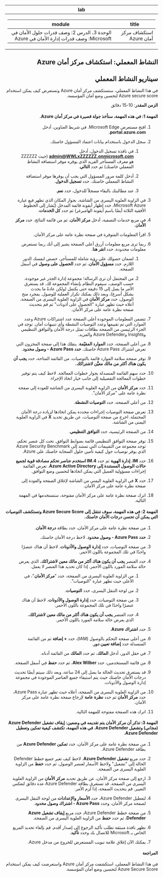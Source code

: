 <div id="readme" class="Box-body readme blob js-code-block-container p-5 p-xl-6 gist-border-0" dir="rtl">
    <article class="markdown-body entry-content container-lg" itemprop="text"><table>
  <thead>
  <tr>
  <th>lab</th>
  </tr>
  </thead>
  <tbody>
  <tr>
  <td><div><table>
  <thead>
  <tr>
  <th>title</th>
  <th>module</th>
  </tr>
  </thead>
  <tbody>
  <tr>
  <td><div>استكشاف مركز أمان Azure</div></td>
  <td><div>الوحدة 3، الدرس 2: وصف قدرات حلول الأمان في Microsoft: وصف قدرات إدارة الأمان في Azure</div></td>
  </tr>
  </tbody>
</table>
</div></td>
  </tr>
  </tbody>
</table>

# النشاط المعملي: استكشاف مركز أمان Azure 

## سيناريو النشاط المعملي
في هذا النشاط المعملي، ستستكشف مركز أمان Azure وتستعرض كيف يمكن استخدام Azure secure score لتحسين وضع أمان المؤسسة.

  

**الزمن المقدر**: 10-15 دقائق

#### المهمة 1: في هذه المهمة، ستأخذ جولة قصيرة في مركز أمان Azure.
1.	افتح مستعرض Microsoft Edge. في شريط العناوين، أدخل **portal.azure.com.**

1. سجل الدخول باستخدام بيانات اعتماد المسؤول خاصتك.
    1. في نافذة تسجيل الدخول، أدخل **admin@WWLxZZZZZZ.onmicrosoft.com** (حيث ZZZZZZ هو معرف المستأجر الفريد الذي يوفره موفر استضافة النشاط المعملي خاصتك) ثم حدد **التالي**.
    
    1. أدخل كلمة مرور المسؤول التي يجب أن يوفرها موفر استضافة النشاط المعملي خاصتك. حدد **تسجيل الدخول**.
    1. عند مطالبتك بالبقاء مسجلاً للدخول، حدد **نعم**.

1. في الزاوية العلوية اليسرى من الشاشة، بجوار المكان الذي تظهر فيع عبارة Microsoft Azure، حدد إظهار أيقونة قائمة المدخل (يُشار إلى الخطوط الأفقية الثلاثة أيضًا باسم أيقونة الهامبرغر) ثم حدد **كل الخدمات**.  
1. في مربع خدمات التصفية، أدخل **مركز الأمان**، ثم من قائمة النتائج، حدد **مركز الأمان**.
1. اقرأ المعلومات المتوفرة في صفحة نظرة عامة على مركز الأمان.  
1. ربما ترى مربع معلومات أزرق أعلى الصفحة يشير إلى أنك ربما تستعرض معلومات محدودة.  حدد **انقر هنا**.
    1. لضمان حصولك على رؤية شاملة للمستأجر، خصص لنفسك الدور اللازم.  حدد **مسؤول الأمان**، ثم حدد **الحصول على وصول** في أسفل الصفحة.
   
     1. من المحتمل أن ترى الرسالة؛ مجموعة إدارة الجذر غير موجودة.  حسب الوصف، سيقوم النظام بإنشاء المجموعة لك.  قد يستغرق الأمر ما يصل إلى 15 دقيقة حتى يكتمل (ولكن عادةً ما يحدث بشكل أسرع)، وبعد ذلك يمكنك تكرار العملية للوصول.  بمجرد منح الوصول، حدد **مركز الأمان** في الزاوية العلوية اليسرى من الصفحة، أعلاه حيث تظهر عبارة "الحصول على أذونات" ثم قم بتحديث صفحة نظرة عامة على مركز الأمان.
1. تتضمن المعلومات الموجودة أعلى الصفحة عدد اشتراكات Azure وعدد الموارد التي تم تقييمها وعدد التوصيات النشطة وأي تنبيهات أمان.  توجد في الجزء الرئيسي من الصفحة بطاقات تمثل درجة الأمان والتوافق التنظيمي وInsights وAzure Defender والمزيد.  
1. من أعلى الصفحة، حدد **الموارد المقيّمة**.  ينقلك هذا إلى صفحة المخزون التي تعرض اشتراك Azure Pass خاصتك.  **حدد Azure Pass - وصول محدود**.
1. توفر صفحة سلامة الموارد قائمة بالتوصيات.  من القائمة المتاحة، حدد **يجب أن يكون هناك أكثر من مالك معيَّن لاشتراكك.** 
1. حدد سهم القائمة المنسدلة بجوار خطوات المعالجة. لاحظ كيف يتم توفير خطوات المعالجة التفصيلية إلى جانب خيار اتخاذ الإجراء.  
1. حدد **مركز الأمان** من الزاوية العلوية اليسرى من الشاشة للعودة إلى صفحة نظرة عامة على "مركز الأمان".
1. من أعلى الصفحة، حدد **التوصيات النشطة**.  
1. تعرض صفحة التوصيات إجراءات محددة يمكن اتخاذها لزيادة درجة الأمان المحتملة.  اخرج من صفحة التوصيات، عن طريق تحديد **X** في الزاوية العلوية اليمنى من الشاشة.
1. من الصفحة الرئيسية، حدد **التوافق التنظيمي**.
1. توفر صفحة التوافق التنظيمي قائمة بضوابط التوافق.  تحت كل عنصر تحكم، توجد مجموعة من التقييمات التي تستند إلى Azure Security Benchmark الذي يوفر توصيات حول كيفية تأمين حلول السحابة خاصتك على Azure.
1. حدد **IM. إدارة الهوية** ثم حدد **IM.4 استخدم عناصر تحكم مصادقة قوية لجميع حالات الوصول المستندة إلى Azure Active Directory**.  تعرض القائمة إجراءات مسؤولية العميل التي يمكن اتخاذها لتحسين وضع التوافق.
1. حدد **X** في الزاوية العلوية اليمنى من الشاشة لإغلاق الصفحة والعودة إلى صفحة نظرة عامة على مركز الأمان. 
1. اترك صفحة نظرة عامة على مركز الأمان مفتوحة، ستستخدمها في المهمة التالية.


#### المهمة 2: في هذه المهمة، سوف تنتقل إلى Azure Secure Score وتستكشف التوصيات التي يمكن أن تحسن درجات الأمان خاصتك. 

1. من صفحة نظرة عامة على مركز الأمان، حدد بطاقة **درجة الأمان**.

2. **حدد Azure Pass - وصول محدود**.  لاحظ درجة الأمان خاصتك.
3. من صفحة التوصيات، حدد **إدارة الوصول والأذونات**. لاحظ أن هناك عنصرًا واحدًا في تلك المجموعة باللون الأحمر.
4. حدد العنصر **يجب أن يكون هناك أكثر من مالك معين لاشتراكك**، الذي يعرض حالة سلامة المورد باللون الأحمر. إذا كان تحديد هذا العنصر لا يعمل.
    1. من الزاوية العلوية اليسرى من الصفحة، حدد "**مركز الأمان**"، في الأعلى حيث تظهر عبارة "التوصيات".
    
    1. من لوحة التنقل اليسرى، حدد **التوصيات**.
    1. من صفحة التوصيات، حدد **إدارة الوصول والأذونات**. لاحظ أن هناك عنصرًا واحدًا في تلك المجموعة باللون الأحمر.
    1. حدد العنصر **يجب أن يكون هناك أكثر من مالك معين لاشتراكك**، الذي يعرض حالة سلامة المورد باللون الأحمر. 
5. حدد **اشتراك Azure**.
6. من أعلى صفحة التحكم بالوصول (IAM)، حدد **+ إضافة** ثم من القائمة المنسدلة حدد **إضافة تعيين دور**.
7. في حقل الدور، أدخل **المالك**، ثم حدد **المالك** من القائمة أدناه.
8. من قائمة المستخدمين، حدد **Alex Wilber**، ثم حدد **حفظ** في أسفل الصفحة.
9. قد يستغرق تحديث الحالة ما يصل إلى 24 ساعة، وبعد ذلك سيتم أيضًا تحديث درجات الأمان خاصتك حيث يتم استيفاء جميع العناصر الموجودة في مجموعة إدارة الوصول والأذونات.
10. من الزاوية العلوية اليسرى من الصفحة، أعلاه حيث تظهر عبارة Azure Pass، حدد **مركز الأمان** ثم حدد **نظرة عامة** لإرجاع صفحة نظرة عامة على مركز الأمان.
11. اترك هذه الصفحة مفتوحة للمهمة التالية.


#### المهمة 3:  تذكر أن مركز الأمان يتم تقديمه في وضعين: إيقاف تشغيل Azure Defender (مجاني) وتشغيل Azure Defender. في هذه المهمة، تكتشف كيفية تمكين وتعطيل Azure Defender.

1.	من صفحة نظرة عامة على مركز الأمان، حدد **تمكين Azure Defender** من بطاقة Azure Defender.

2.	حدد مربع **تشغيل Azure Defender**.  لاحظ كيف تغير جميع خطط Defender الحالة إلى "تشغيل" ولاحظ الأسعار لعنصر الوصول، ثم حدد **حفظ** من الزاوية العلوية اليسرى من الصفحة.
3.	ارجع إلى صفحة مركز الأمان، عن طريق تحديد **مركز الأمان** من الزاوية العلوية اليسرى من الصفحة.   قد تستغرق بطاقة Azure Defender عدة دقائق لتعكس التغيير.  قم بتحديث الصفحة، إذا لزم الأمر.
4.	لتعطيل Azure Defender، حدد **الأسعار والإعدادات** من لوحة التنقل اليسرى لصفحة مركز الأمان، وحدد **Azure Pass - اشتراك وصول محدود**.
5.	من صفحة خطط Azure Defender، حدد مربع **إيقاف تشغيل Azure Defender**، ثم حدد **حفظ** من الزاوية العلوية اليسرى من الصفحة.
6.	تظهر نافذة منبثقة تطلب تأكيد الرجوع إلى إصدار أقدم.  قم بإلغاء تحديد المربع الخاص بـ Microsoft للاتصال بك وحدد **تأكيد**.
7.	يمكنك الآن إغلاق علامة تبويب المستعرض للخروج من مدخل Azure.


#### المراجعة
في هذا النشاط المعملي، استكشفت مركز أمان Azure واستعرضت كيف يمكن استخدام Azure Secure Score لتحسين وضع أمان المؤسسة.
